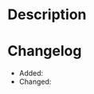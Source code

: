 
# Description
<!--
Describe what your PR does in this section. At least explain why this change
is necessary and briefly explain how your changes solve the problem.
-->

# Changelog
<!--
Write changelog entries here. The entries should be formated like this:
  - Added: <message>
  - Changed: <message>
  - Deprecated: <message>
  - Removed: <message>
  - Fixed: <message>
  - Security: <message>

These entries will get added to the changelog once the PR is merged.

For more guidelines, see: https://keepachangelog.com/en/1.0.0/
-->

 - Added: <!-- Description of the feature -->
 - Changed: <!-- Description of what changed -->
   <!-- etc. -->
